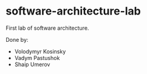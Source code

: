 # software-architecture-lab

First lab of software architecture.

Done by:
<ul><li>Volodymyr Kosinsky</li>
<li>Vadym Pastushok</li>
<li>Shaip Umerov</li></ul>